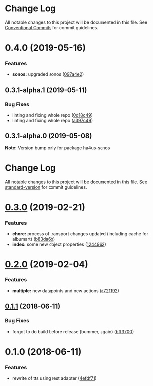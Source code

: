 # Change Log

All notable changes to this project will be documented in this file.
See [Conventional Commits](https://conventionalcommits.org) for commit guidelines.

# 0.4.0 (2019-05-16)


### Features

* **sonos:** upgraded sonos ([097a4e2](https://github.com/ha4us/ha4us/commit/097a4e2))





## 0.3.1-alpha.1 (2019-05-11)


### Bug Fixes

* linting and fixing whole repo ([0d18c49](https://github.com/ha4us/ha4us/commit/0d18c49))
* linting and fixing whole repo ([a397c49](https://github.com/ha4us/ha4us/commit/a397c49))





## 0.3.1-alpha.0 (2019-05-08)

**Note:** Version bump only for package ha4us-sonos





# Change Log

All notable changes to this project will be documented in this file. See [standard-version](https://github.com/conventional-changelog/standard-version) for commit guidelines.

<a name="0.3.0"></a>
# [0.3.0](https://github.com/ha4us/ha4us-sonos/compare/v0.2.0...v0.3.0) (2019-02-21)


### Features

* **chore:** process of transport changes updated (including cache for albumart) ([b83da6b](https://github.com/ha4us/ha4us-sonos/commit/b83da6b))
* **index:** some new object properties ([1244962](https://github.com/ha4us/ha4us-sonos/commit/1244962))



<a name="0.2.0"></a>
# [0.2.0](https://github.com/ha4us/ha4us-sonos/compare/v0.1.1...v0.2.0) (2019-02-04)


### Features

* **multiple:** new datapoints and new actions ([d721192](https://github.com/ha4us/ha4us-sonos/commit/d721192))



<a name="0.1.1"></a>
## [0.1.1](https://github.com/ha4us/ha4us-sonos/compare/v0.1.0...v0.1.1) (2018-06-11)


### Bug Fixes

* forgot to do build before release (bummer, again) ([bff3700](https://github.com/ha4us/ha4us-sonos/commit/bff3700))



<a name="0.1.0"></a>
# 0.1.0 (2018-06-11)


### Features

* rewrite of tts using rest adapter ([4efdf71](https://github.com/ha4us/ha4us-sonos/commit/4efdf71))
